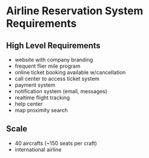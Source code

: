 # Airline Reservation System Requirements

## High Level Requirements

-   website with company branding
-   frequent flier mile program
-   online ticket booking available w/cancellation
-   call center to access ticket system
-   payment system
-   notification system (email, messages)
-   realtime flight tracking
-   help center
-   map proximity search

## Scale

-   40 aircrafts (~150 seats per craft)
-   international airline